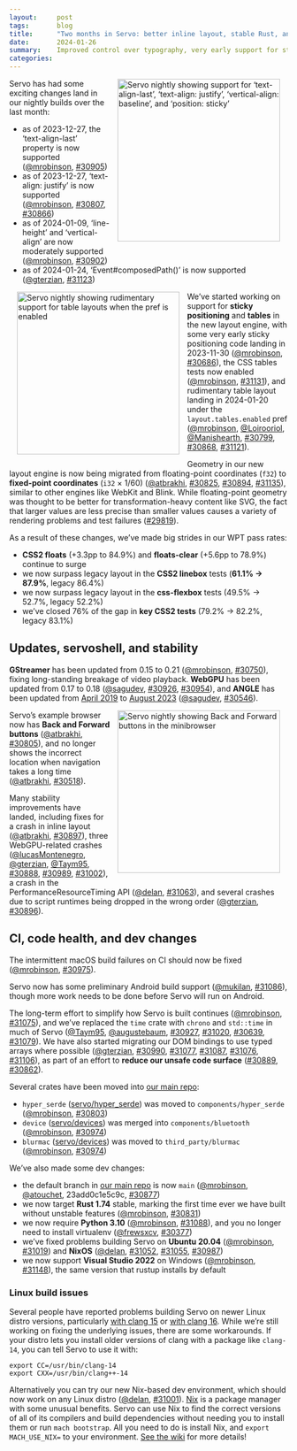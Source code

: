 ```yaml
---
layout:     post
tags:       blog
title:      "Two months in Servo: better inline layout, stable Rust, and more!"
date:       2024-01-26
summary:    Improved control over typography, very early support for sticky positioning and tables, plus updates to our minibrowser and build tooling.
categories:
---
```


<figure class="_figr"><a href="{{ '/img/blog/layout-2020-justify.png' | url }}"><img src="{{ '/img/blog/layout-2020-justify.png' | url }}"
    alt="Servo nightly showing support for ‘text-align-last’, ‘text-align: justify’, ‘vertical-align: baseline’, and ‘position: sticky’"></a></figure>

Servo has had some exciting changes land in our nightly builds over the last month:

- as of 2023-12-27, the ‘text-align-last’ property is now supported ([@mrobinson](https://github.com/mrobinson), [#30905](https://github.com/servo/servo/pull/30905))
- as of 2023-12-27, ‘text-align: justify’ is now supported ([@mrobinson](https://github.com/mrobinson), [#30807](https://github.com/servo/servo/pull/30807), [#30866](https://github.com/servo/servo/pull/30866))
- as of 2024-01-09, ‘line-height’ and ‘vertical-align’ are now moderately supported ([@mrobinson](https://github.com/mrobinson), [#30902](https://github.com/servo/servo/pull/30902))
- as of 2024-01-24, ‘Event#composedPath()’ is now supported ([@gterzian](https://github.com/gterzian), [#31123](https://github.com/servo/servo/pull/31123))

<figure class="_figl"><a href="{{ '/img/blog/layout-2020-tables.png' | url }}"><img src="{{ '/img/blog/layout-2020-tables.png' | url }}"
    alt="Servo nightly showing rudimentary support for table layouts when the pref is enabled"></a></figure>

We’ve started working on support for **sticky positioning** and **tables** in the new layout engine, with some very early sticky positioning code landing in 2023-11-30 ([@mrobinson](https://github.com/mrobinson), [#30686](https://github.com/servo/servo/pull/30686)), the CSS tables tests now enabled ([@mrobinson](https://github.com/mrobinson), [#31131](https://github.com/servo/servo/pull/31131)), and rudimentary table layout landing in 2024-01-20 under the `layout.tables.enabled` pref ([@mrobinson](https://github.com/mrobinson), [@Loirooriol](https://github.com/Loirooriol), [@Manishearth](https://github.com/Manishearth), [#30799](https://github.com/servo/servo/pull/30799), [#30868](https://github.com/servo/servo/pull/30868), [#31121](https://github.com/servo/servo/pull/31121)).

Geometry in our new layout engine is now being migrated from floating-point coordinates (`f32`) to **fixed-point coordinates** (`i32` × 1/60) ([@atbrakhi](https://github.com/atbrakhi), [#30825](https://github.com/servo/servo/pull/30825), [#30894](https://github.com/servo/servo/pull/30894), [#31135](https://github.com/servo/servo/pull/31135)), similar to other engines like WebKit and Blink.
While floating-point geometry was thought to be better for transformation-heavy content like SVG, the fact that larger values are less precise than smaller values causes a variety of rendering problems and test failures ([#29819](https://github.com/servo/servo/issues/29819)).

As a result of these changes, we’ve made big strides in our WPT pass rates:

- **CSS2 floats** (+3.3pp to 84.9%) and **floats-clear** (+5.6pp to 78.9%) continue to surge
- we now surpass legacy layout in the **CSS2 linebox** tests (**61.1% → 87.9%**, legacy 86.4%)
- we now surpass legacy layout in the **css-flexbox** tests (49.5% → 52.7%, legacy 52.2%)
- we’ve closed 76% of the gap in **key CSS2 tests** (79.2% → 82.2%, legacy 83.1%)

## Updates, servoshell, and stability

**GStreamer** has been updated from 0.15 to 0.21 ([@mrobinson](https://github.com/mrobinson), [#30750](https://github.com/servo/servo/pull/30750)), fixing long-standing breakage of video playback.
**WebGPU** has been updated from 0.17 to 0.18 ([@sagudev](https://github.com/sagudev), [#30926](https://github.com/servo/servo/pull/30926), [#30954](https://github.com/servo/servo/pull/30954)), and **ANGLE** has been updated from [April 2019](https://chromium.googlesource.com/angle/angle/+/refs/heads/chromium/3729) to [August 2023](https://chromium.googlesource.com/angle/angle/+/refs/heads/chromium/5359) ([@sagudev](https://github.com/sagudev), [#30546](https://github.com/servo/servo/pull/30546)).

<figure class="_figr"><a href="{{ '/img/blog/back-forward.png' | url }}"><img src="{{ '/img/blog/back-forward.png' | url }}"
    alt="Servo nightly showing Back and Forward buttons in the minibrowser"></a></figure>

Servo’s example browser now has **Back and Forward buttons** ([@atbrakhi](https://github.com/atbrakhi), [#30805](https://github.com/servo/servo/pull/30805)), and no longer shows the incorrect location when navigation takes a long time ([@atbrakhi](https://github.com/atbrakhi), [#30518](https://github.com/servo/servo/pull/30518)).

Many stability improvements have landed, including fixes for a crash in inline layout ([@atbrakhi](https://github.com/atbrakhi), [#30897](https://github.com/servo/servo/pull/30897)), three WebGPU-related crashes ([@lucasMontenegro](https://github.com/lucasMontenegro), [@gterzian](https://github.com/gterzian), [@Taym95](https://github.com/Taym95), [#30888](https://github.com/servo/servo/pull/30888), [#30989](https://github.com/servo/servo/pull/30989), [#31002](https://github.com/servo/servo/pull/31002)), a crash in the PerformanceResourceTiming API ([@delan](https://github.com/delan), [#31063](https://github.com/servo/servo/pull/31063)), and several crashes due to script runtimes being dropped in the wrong order ([@gterzian](https://github.com/gterzian), [#30896](https://github.com/servo/servo/pull/30896)).

## CI, code health, and dev changes

The intermittent macOS build failures on CI should now be fixed ([@mrobinson](https://github.com/mrobinson), [#30975](https://github.com/servo/servo/pull/30975)).

Servo now has some preliminary Android build support ([@mukilan](https://github.com/mukilan), [#31086](https://github.com/servo/servo/pull/31086)), though more work needs to be done before Servo will run on Android.

The long-term effort to simplify how Servo is built continues ([@mrobinson](https://github.com/mrobinson), [#31075](https://github.com/servo/servo/pull/31075)), and we’ve replaced the `time` crate with `chrono` and `std::time` in much of Servo ([@Taym95](https://github.com/Taym95), [@augustebaum](https://github.com/augustebaum), [#30927](https://github.com/servo/servo/pull/30927), [#31020](https://github.com/servo/servo/pull/31020), [#30639](https://github.com/servo/servo/pull/30639), [#31079](https://github.com/servo/servo/pull/31079)).
We have also started migrating our DOM bindings to use typed arrays where possible ([@gterzian](https://github.com/gterzian), [#30990](https://github.com/servo/servo/pull/30990), [#31077](https://github.com/servo/servo/pull/31077), [#31087](https://github.com/servo/servo/pull/31087), [#31076](https://github.com/servo/servo/pull/31076), [#31106](https://github.com/servo/servo/pull/31106)), as part of an effort to **reduce our unsafe code surface** ([#30889](https://github.com/servo/servo/issues/30889), [#30862](https://github.com/servo/servo/issues/30862)).

Several crates have been moved into [our main repo](https://github.com/servo/servo):

* `hyper_serde` ([servo/hyper_serde](https://github.com/servo/hyper_serde)) was moved to `components/hyper_serde` ([@mrobinson](https://github.com/mrobinson), [#30803](https://github.com/servo/servo/pull/30803))
* `device` ([servo/devices](https://github.com/servo/devices)) was merged into `components/bluetooth` ([@mrobinson](https://github.com/mrobinson), [#30974](https://github.com/servo/servo/pull/30974))
* `blurmac` ([servo/devices](https://github.com/servo/devices)) was moved to `third_party/blurmac` ([@mrobinson](https://github.com/mrobinson), [#30974](https://github.com/servo/servo/pull/30974))

We’ve also made some dev changes:

- the default branch in [our main repo](https://github.com/servo/servo) is now `main` ([@mrobinson](https://github.com/mrobinson), [@atouchet](https://github.com/atouchet), 23add0c1e5c9c, [#30877](https://github.com/servo/servo/pull/30877))
- we now target **Rust 1.74** stable, marking the first time ever we have built without unstable features ([@mrobinson](https://github.com/mrobinson), [#30831](https://github.com/servo/servo/pull/30831))
- we now require **Python 3.10** ([@mrobinson](https://github.com/mrobinson), [#31088](https://github.com/servo/servo/pull/31088)), and you no longer need to install virtualenv ([@frewsxcv](https://github.com/frewsxcv), [#30377](https://github.com/servo/servo/pull/30377))
- we’ve fixed problems building Servo on **Ubuntu 20.04** ([@mrobinson](https://github.com/mrobinson), [#31019](https://github.com/servo/servo/pull/31019)) and **NixOS** ([@delan](https://github.com/delan), [#31052](https://github.com/servo/servo/pull/31052), [#31055](https://github.com/servo/servo/pull/31055), [#30987](https://github.com/servo/servo/pull/30987))
- we now support **Visual Studio 2022** on Windows ([@mrobinson](https://github.com/mrobinson), [#31148](https://github.com/servo/servo/pull/31148)), the same version that rustup installs by default

### Linux build issues

Several people have reported problems building Servo on newer Linux distro versions, particularly [with clang 15](https://github.com/servo/servo/issues/31059) or [with clang 16](https://github.com/servo/servo/issues/30587).
While we’re still working on fixing the underlying issues, there are some workarounds.
If your distro lets you install older versions of clang with a package like `clang-14`, you can tell Servo to use it with:

```
export CC=/usr/bin/clang-14
export CXX=/usr/bin/clang++-14
```

Alternatively you can try our new Nix-based dev environment, which should now work on any Linux distro ([@delan](https://github.com/delan), [#31001](https://github.com/servo/servo/pull/31001)).
[Nix](https://nixos.org/manual/nix/stable/) is a package manager with some unusual benefits.
Servo can use Nix to find the correct versions of all of its compilers and build dependencies without needing you to install them or run `mach bootstrap`.
All you need to do is install Nix, and `export MACH_USE_NIX=` to your environment.
[See the wiki](https://github.com/servo/servo/wiki/Building#nix-on-other-distros) for more details!

<style>
    /* guaranteed minimum width for first paragraph after a float */
    ._floatmin {
        display: block;
        width: 13em;
        overflow: hidden;
    }
    ._none {
        display: none;
    }
    ._fig:not(#specificity) {
        width: 33em;
        max-width: 100%;
        margin: 1em auto;
    }
    ._fig > ._flex {
        display: flex;
    }
    ._fig._min {
        width: min-content;
    }
    ._fig table {
        text-align: initial;
    }
    ._fig figcaption._notes {
        text-align: left;
        width: max-content;
        max-width: 100%;
    }
    ._figl:not(#specificity),
    ._figr:not(#specificity) {
        margin: 0 1em 1em;
    }
    ._figl {
        float: left;
    }
    ._figr {
        float: right;
    }
    ._figl > iframe,
    ._figr > iframe,
    ._figl > a > img,
    ._figr > a > img {
        width: 21em;
        max-width: max-content;
    }
    ._runin {
        margin-bottom: 1em;
    }
    ._runin > p,
    ._runin > h2 {
        display: inline;
    }
    ._correction {
        max-width: 33em;
        margin: 1em auto;
        border-bottom: 1px solid;
        padding-bottom: 1em;
    }
</style>
